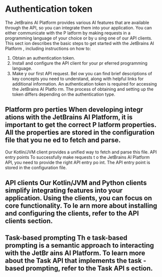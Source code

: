 # Authentication token

The JetBrains AI Platform provides various AI features that are available through the API, so you can integrate them into your application. 
You can either communicate with the P latform by making requests in a programming language of your choice or by u sing one of our API clients.
This sect ion describes the basic steps to get started with the JetBrains AI Platform , including instructions on how to:
 1. Obtain an authentication token.
 2. Install and configure the API client for your pr eferred programming language.
 3. Make y our first API request.
Bel ow you can find brief descriptions of key concepts you need to understand, along with helpful links for additional information.
An authentication token is required for accessing the JetBrains AI Platfo rm. The process of obtaining and setting up the token differs depending on the authentication type.
## Platform pro perties When developing integr ations with the JetBrains AI Platform, it is important to get the correct P latform properties. All the properties are stored in the configuration file that you ne ed to fetch and parse.
Our Kotlin/JVM client provides a unified way to fetch and parse this file.
API entry points To successfully make requests t o the JetBrains AI Platform API, you need to provide the right API entry po int. The API entry point is stored in the configuration file.

## API clients Our Kotlin/JVM and Python clients simplify integrating features into your application. Using the clients, you can focus on core functionality. To le arn more about installing and configuring the clients, refer to the API clients section.
## Task-based prompting Th e task-based prompting is a semantic approach to interacting with the JetBr ains AI Platform. To learn more about the Task API that implements the task -based prompting, refer to the Task API s ection.